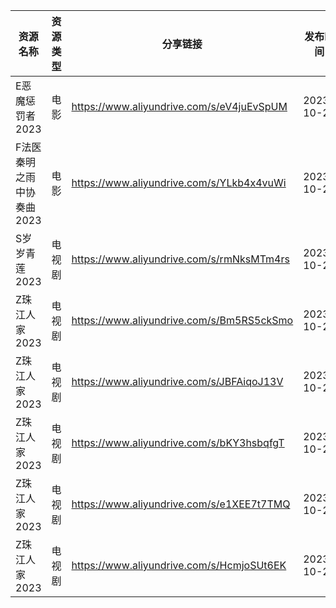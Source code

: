 | 资源名称            | 资源类型 | 分享链接                                      | 发布时间       |
| --------------- | ---- | ----------------------------------------- | ---------- |
| E恶魔惩罚者2023      | 电影   | https://www.aliyundrive.com/s/eV4juEvSpUM | 2023-10-25 |
| F法医秦明之雨中协奏曲2023 | 电影   | https://www.aliyundrive.com/s/YLkb4x4vuWi | 2023-10-25 |
| S岁岁青莲2023       | 电视剧  | https://www.aliyundrive.com/s/rmNksMTm4rs | 2023-10-25 |
| Z珠江人家2023       | 电视剧  | https://www.aliyundrive.com/s/Bm5RS5ckSmo | 2023-10-25 |
| Z珠江人家2023       | 电视剧  | https://www.aliyundrive.com/s/JBFAiqoJ13V | 2023-10-25 |
| Z珠江人家2023       | 电视剧  | https://www.aliyundrive.com/s/bKY3hsbqfgT | 2023-10-25 |
| Z珠江人家2023       | 电视剧  | https://www.aliyundrive.com/s/e1XEE7t7TMQ | 2023-10-25 |
| Z珠江人家2023       | 电视剧  | https://www.aliyundrive.com/s/HcmjoSUt6EK | 2023-10-25 |
